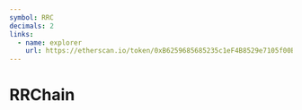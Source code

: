 ```yaml
---
symbol: RRC
decimals: 2
links:
  - name: explorer
    url: https://etherscan.io/token/0xB6259685685235c1eF4B8529e7105f00BD42b9f8
---
```


# RRChain

